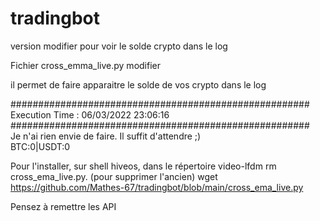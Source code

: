 # tradingbot
version modifier pour voir le solde crypto dans le log

Fichier cross_emma_live.py modifier

il permet de faire apparaitre le solde de vos crypto dans le log

######################################################                                                                                                                                                 
Execution Time : 06/03/2022 23:06:16                                                                                                                                                                   
######################################################                                                                                                                                                 
Je n'ai rien envie de faire. Il suffit d'attendre ;)                                                                                                                                                   
BTC:0|USDT:0  



Pour l'installer, sur shell hiveos, dans le répertoire video-lfdm
rm cross_ema_live.py.  (pour supprimer l'ancien)
wget https://github.com/Mathes-67/tradingbot/blob/main/cross_ema_live.py

Pensez à remettre les API

